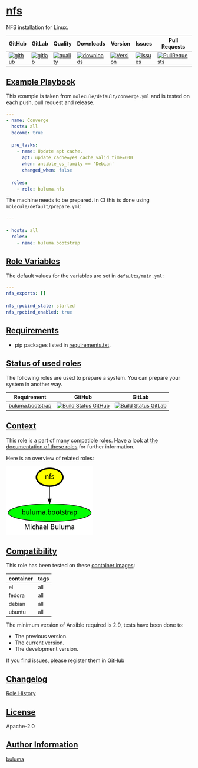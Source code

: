 # [nfs](#nfs)

NFS installation for Linux.

|GitHub|GitLab|Quality|Downloads|Version|Issues|Pull Requests|
|------|------|-------|---------|-------|------|-------------|
|[![github](https://github.com/buluma/ansible-role-nfs/workflows/Ansible%20Molecule/badge.svg)](https://github.com/buluma/ansible-role-nfs/actions)|[![gitlab](https://gitlab.com/buluma/ansible-role-nfs/badges/master/pipeline.svg)](https://gitlab.com/buluma/ansible-role-nfs)|[![quality](https://img.shields.io/ansible/quality/58767)](https://galaxy.ansible.com/buluma/nfs)|[![downloads](https://img.shields.io/ansible/role/d/58767)](https://galaxy.ansible.com/buluma/nfs)|[![Version](https://img.shields.io/github/release/buluma/ansible-role-nfs.svg)](https://github.com/buluma/ansible-role-nfs/releases/)|[![Issues](https://img.shields.io/github/issues/buluma/ansible-role-nfs.svg)](https://github.com/buluma/ansible-role-nfs/issues/)|[![PullRequests](https://img.shields.io/github/issues-pr-closed-raw/buluma/ansible-role-nfs.svg)](https://github.com/buluma/ansible-role-nfs/pulls/)|

## [Example Playbook](#example-playbook)

This example is taken from `molecule/default/converge.yml` and is tested on each push, pull request and release.
```yaml
---
- name: Converge
  hosts: all
  become: true

  pre_tasks:
    - name: Update apt cache.
      apt: update_cache=yes cache_valid_time=600
      when: ansible_os_family == 'Debian'
      changed_when: false

  roles:
    - role: buluma.nfs
```

The machine needs to be prepared. In CI this is done using `molecule/default/prepare.yml`:
```yaml
---

- hosts: all
  roles:
    - name: buluma.bootstrap
```


## [Role Variables](#role-variables)

The default values for the variables are set in `defaults/main.yml`:
```yaml
---
nfs_exports: []

nfs_rpcbind_state: started
nfs_rpcbind_enabled: true
```

## [Requirements](#requirements)

- pip packages listed in [requirements.txt](https://github.com/buluma/ansible-role-nfs/blob/main/requirements.txt).

## [Status of used roles](#status-of-requirements)

The following roles are used to prepare a system. You can prepare your system in another way.

| Requirement | GitHub | GitLab |
|-------------|--------|--------|
|[buluma.bootstrap](https://galaxy.ansible.com/buluma/bootstrap)|[![Build Status GitHub](https://github.com/buluma/ansible-role-bootstrap/workflows/Ansible%20Molecule/badge.svg)](https://github.com/buluma/ansible-role-bootstrap/actions)|[![Build Status GitLab ](https://gitlab.com/buluma/ansible-role-bootstrap/badges/master/pipeline.svg)](https://gitlab.com/buluma/ansible-role-bootstrap)|

## [Context](#context)

This role is a part of many compatible roles. Have a look at [the documentation of these roles](https://buluma.github.io/) for further information.

Here is an overview of related roles:

![dependencies](https://raw.githubusercontent.com/buluma/ansible-role-nfs/png/requirements.png "Dependencies")

## [Compatibility](#compatibility)

This role has been tested on these [container images](https://hub.docker.com/u/buluma):

|container|tags|
|---------|----|
|el|all|
|fedora|all|
|debian|all|
|ubuntu|all|

The minimum version of Ansible required is 2.9, tests have been done to:

- The previous version.
- The current version.
- The development version.



If you find issues, please register them in [GitHub](https://github.com/buluma/ansible-role-nfs/issues)

## [Changelog](#changelog)

[Role History](https://github.com/buluma/ansible-role-nfs/blob/master/CHANGELOG.md)

## [License](#license)

Apache-2.0

## [Author Information](#author-information)

[buluma](https://buluma.github.io/)
